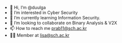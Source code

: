 - 👋 Hi, I’m @duulga
- 👀 I’m interested in Cyber Security
- 🌱 I’m currently learning Information Security.
- 💞️ I’m looking to collaborate on Binary Analysis & V2X
- 📫 How to reach me prab11@sch.ac.kr
- 👨‍🔧 Member at lisa@sch.ac.kr

<!---
duulga/duulga is a ✨ special ✨ repository because its `README.md` (this file) appears on your GitHub profile.
You can click the Preview link to take a look at your changes.
--->
